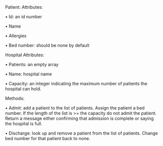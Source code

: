 Patient:
Attributes:

• Id: an id number

• Name

• Allergies

• Bed number: should be none by default

Hospital
Attributes:

• Patients: an empty array

• Name: hospital name

• Capacity: an integer indicating the maximum number of patients the hospital can hold.

Methods:

• Admit: add a patient to the list of patients. Assign the patient a bed number. If the length of the list is >= the capacity do not admit the patient. Return a message either confirming that admission is complete or saying the hospital is full.

• Discharge: look up and remove a patient from the list of patients. Change bed number for that patient back to none.
